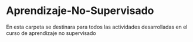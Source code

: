 # Aprendizaje-No-Supervisado
En esta carpeta se destinara para todos las actividades desarrolladas en el curso de aprendizaje no supervisado 
